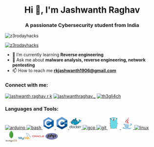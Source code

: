 <h1 align="center">Hi 👋, I'm Jashwanth Raghav</h1>
<h3 align="center">A passionate Cybersecurity student from India</h3>

<p align="left"> <img src="https://komarev.com/ghpvc/?username=z3rodayhacks&label=Profile%20views&color=0e75b6&style=flat" alt="z3rodayhacks" /> </p>

<p align="left"> <a href="https://github.com/ryo-ma/github-profile-trophy"><img src="https://github-profile-trophy.vercel.app/?username=z3rodayhacks" alt="z3rodayhacks" /></a> </p>

- 🌱 I’m currently learning **Reverse engineering**
- 💬 Ask me about **malware analysis, reverse engineering, network pentesting**
- 📫 How to reach me **rkjashwanth1906@gmail.com**

<h3 align="left">Connect with me:</h3>
<p align="left">
<a href="https://linkedin.com/in/jashwanth-raghav-r-k" target="blank"><img align="center" src="https://raw.githubusercontent.com/rahuldkjain/github-profile-readme-generator/master/src/images/icons/Social/linked-in-alt.svg" alt="jashwanth raghav r k" height="30" width="40" /></a>
<a href="https://instagram.com/jashwanthraghav._" target="blank"><img align="center" src="https://raw.githubusercontent.com/rahuldkjain/github-profile-readme-generator/master/src/images/icons/Social/instagram.svg" alt="jashwanthraghav._" height="30" width="40" /></a>
<a href="https://discord.gg/th3gli4ch" target="blank"><img align="center" src="https://raw.githubusercontent.com/rahuldkjain/github-profile-readme-generator/master/src/images/icons/Social/discord.svg" alt="th3gli4ch" height="30" width="40" /></a>
</p>

<h3 align="left">Languages and Tools:</h3>
<p align="left"> 
<a href="https://www.arduino.cc/" target="_blank" rel="noreferrer"> <img src="https://cdn.worldvectorlogo.com/logos/arduino-1.svg" alt="arduino" width="40" height="40"/> </a> 
<a href="https://www.gnu.org/software/bash/" target="_blank" rel="noreferrer"> <img src="https://www.vectorlogo.zone/logos/gnu_bash/gnu_bash-icon.svg" alt="bash" width="40" height="40"/> </a> 
<a href="https://www.cprogramming.com/" target="_blank" rel="noreferrer"> <img src="https://raw.githubusercontent.com/devicons/devicon/master/icons/c/c-original.svg" alt="c" width="40" height="40"/> </a> 
<a href="https://www.w3schools.com/cpp/" target="_blank" rel="noreferrer"> <img src="https://raw.githubusercontent.com/devicons/devicon/master/icons/cplusplus/cplusplus-original.svg" alt="cplusplus" width="40" height="40"/> </a> 
<a href="https://www.docker.com/" target="_blank" rel="noreferrer"> <img src="https://raw.githubusercontent.com/devicons/devicon/master/icons/docker/docker-original-wordmark.svg" alt="docker" width="40" height="40"/> </a> 
<a href="https://cloud.google.com" target="_blank" rel="noreferrer"> <img src="https://www.vectorlogo.zone/logos/google_cloud/google_cloud-icon.svg" alt="gcp" width="40" height="40"/> </a> 
<a href="https://git-scm.com/" target="_blank" rel="noreferrer"> <img src="https://www.vectorlogo.zone/logos/git-scm/git-scm-icon.svg" alt="git" width="40" height="40"/> </a> 
<a href="https://golang.org" target="_blank" rel="noreferrer"> <img src="https://raw.githubusercontent.com/devicons/devicon/master/icons/go/go-original.svg" alt="go" width="40" height="40"/> </a> 
<a href="https://www.java.com" target="_blank" rel="noreferrer"> <img src="https://raw.githubusercontent.com/devicons/devicon/master/icons/java/java-original.svg" alt="java" width="40" height="40"/> </a> 
<a href="https://www.linux.org/" target="_blank" rel="noreferrer"> <img src "https://raw.githubusercontent.com/devicons/devicon/master/icons/linux/linux-original.svg " alt= "linux " width= "40 " height= "40 "/></a>
<a href= "https://www.mongodb.com/" target= "_blank " rel= "noreferrer "> <img src= "https://raw.githubusercontent.com/devicons/devicon/master/icons/mongodb/mongodb-original-wordmark.svg " alt= "mongodb " width= "40 " height= "40 "/></a>
<a href= "https://www.mysql.com/" target= "_blank " rel= "noreferrer "> <img src= "https://raw.githubusercontent.com/devicons/devicon/master/icons/mysql/mysql-original-wordmark.svg " alt= "mysql " width= "40 " height= "40 "/></a>
<a href= "https://www.oracle.com/" target= "_blank " rel= "noreferrer "> <img src= "https://raw.githubusercontent.com/devicons/devicon/master/icons/oracle/oracle-original.svg " alt= "oracle " width= "40 " height= "40 "/></a>
<a href= "https://www.php.net " target= "_blank " rel= "noreferrer "> <img src= "https://raw.githubusercontent.com/devicons/devicon/master/icons/php/php-original.svg " alt= "php " width= "40 " height= "40 "/></a>
<a href= "https://www.python.org " target= "_blank " rel= "noreferrer "> <img src=  "https://raw.githubusercontent.com/devicons/devicon/master/icons/python/python-original.svg  alt  python width  40 height  40/></p>

<p><img align=center src=https://github-readme-stats.vercel.app/api/top-langs?username=z3rodayhacks&show_icons=true&locale=en&layout=compact alt=z3rodayhacks /></p>

<p><img align=center src=https://github-readme-streak-stats.herokuapp.com/?user=z3rodayhacks& alt=z3rodayhacks /></p>

<h3 align=center>Programming in Action!</h3>
<p align=center><img src='https://tenor.com/view/ninjala-jane-hacker-hacking-computer-gif-20337624' alt='Programming GIF' /></p>
